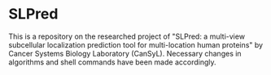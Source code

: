 # SLPred
This is a repository on the researched project of "SLPred: a multi-view subcellular localization prediction tool for multi-location human proteins" by  Cancer Systems Biology Laboratory (CanSyL). Necessary changes in algorithms and shell commands have been made accordingly. 

